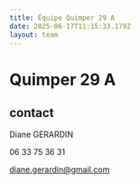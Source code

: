 ```yaml
---
title: Équipe Quimper 29 A
date: 2025-06-17T11:15:33.179Z
layout: team
---
```


# Quimper 29 A



## contact 

Diane GERARDIN

06 33 75 36 31

diane.gerardin@gmail.com

